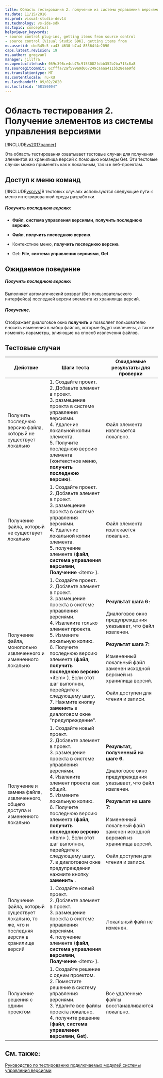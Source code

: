 ```yaml
---
title: Область тестирования 2. получение из системы управления версиями | Документация Майкрософт
ms.date: 11/15/2016
ms.prod: visual-studio-dev14
ms.technology: vs-ide-sdk
ms.topic: conceptual
helpviewer_keywords:
- source control plug-ins, getting items from source control
- source control [Visual Studio SDK], getting items from
ms.assetid: cbd345c5-ca43-4630-b7a4-85564f4e2090
caps.latest.revision: 19
ms.author: gregvanl
manager: jillfra
ms.openlocfilehash: 069c396ce4cb75c9153082fdbb352b2ba713c8a8
ms.sourcegitcommit: 6cfffa72af599a9d667249caaaa411bb28ea69fd
ms.translationtype: MT
ms.contentlocale: ru-RU
ms.lasthandoff: 09/02/2020
ms.locfileid: "68156004"
---
```

# <a name="test-area-2-get-from-source-control"></a>Область тестирования 2. Получение элементов из системы управления версиями
[!INCLUDE[vs2017banner](../../includes/vs2017banner.md)]

Эта область тестирования охватывает тестовые случаи для получения элементов из хранилища версий с помощью команды Get. Эти тестовые случаи можно применять как к локальным, так и к веб-проектам.  
  
## <a name="command-menu-access"></a>Доступ к меню команд  
 [!INCLUDE[vsprvs](../../includes/vsprvs-md.md)]В тестовых случаях используются следующие пути к меню интегрированной среды разработки.  
  
##### <a name="get-latest-version"></a>Получить последнюю версию:  
  
- **Файл**, **система управления версиями**, **получить последнюю версию**.  
  
- **Файл**, **получить последнюю версию**.  
  
- Контекстное меню, **получить последнюю версию**.  
  
- Get: **File**, **система управления версиями**, **Get**.  
  
## <a name="expected-behavior"></a>Ожидаемое поведение  
  
##### <a name="get-latest-version"></a>Получить последнюю версию:  
 Выполняет автоматический возврат (без пользовательского интерфейса) последней версии элемента из хранилища версий.  
  
##### <a name="get"></a>Получение.  
 Отображает диалоговое окно **получить** и позволяет пользователю вносить изменения в набор файлов, которые будут извлечены, а также изменять параметры, влияющие на способ извлечения файлов.  
  
## <a name="test-cases"></a>Тестовые случаи  
  
|Действие|Шаги теста|Ожидаемые результаты для проверки|  
|------------|----------------|--------------------------------|  
|Получить последнюю версию файла, который не существует локально|1. Создайте проект.<br />2. Добавьте элемент в проект.<br />3. размещение проекта в системе управления версиями.<br />4. Удаление локальной копии элемента.<br />5. Получите последнюю версию элемента (контекстное меню, **получить последнюю версию**).|Файл элемента извлекается локально.|  
|Получение файла, который не существует локально|1. Создайте проект.<br />2. Добавьте элемент в проект.<br />3. размещение проекта в системе управления версиями.<br />4. Удаление локальной копии элемента.<br />5. получение элемента (**файл**, **система управления версиями**, **Получение** \<item> ).|Файл элемента извлекается локально.|  
|Получение файла, монопольно извлеченного и измененного локально|1. Создайте проект.<br />2. Добавьте элемент в проект.<br />3. размещение проекта в системе управления версиями.<br />4. Извлеките только элемент проекта.<br />5. Измените локальную копию.<br />6. Получите последнюю версию элемента (**файл**, **получить последнюю версию** \<item> ). Если этот шаг выполнен, перейдите к следующему шагу.<br />7. Нажмите кнопку **заменить** в диалоговом окне "предупреждение".|**Результат шага 6**`:`<br /><br /> Диалоговое окно предупреждения указывает, что файл извлечен.<br /><br /> **Результат шага 7:**<br /><br /> Измененный локальный файл заменен исходной версией из хранилища версий.<br /><br /> Файл доступен для чтения и записи.|  
|Получение и замена файла, извлеченного, общего доступа и измененного локально|1. Создайте новый проект.<br />2. Добавьте элемент в проект.<br />3. размещение проекта в системе управления версиями.<br />4. Извлеките элемент проекта как общий.<br />5. Измените локальную копию.<br />6. Получите последнюю версию элемента (**файл**, **получить последнюю версию** \<item> ). Если этот шаг выполнен, перейдите к следующему шагу.<br />7. в диалоговом окне предупреждения нажмите кнопку **заменить** .|**Результат, полученный на шаге 6.**<br /><br /> Диалоговое окно предупреждения указывает, что файл извлечен.<br /><br /> **Результат на шаге 7:**<br /><br /> Измененный локальный файл заменен исходной версией из хранилища версий.<br /><br /> Файл доступен для чтения и записи.|  
|Получение файла, который существует локально, то же, что и последняя версия в хранилище версий|1. Создайте новый проект.<br />2. Добавьте элемент в проект.<br />3. размещение проекта в системе управления версиями.<br />4. получение элемента (**файл**, **система управления версиями**, **Получение** \<item> ).|Локальный файл не изменен.|  
|Получение решения с одним проектом|1. Создайте решение с одним проектом.<br />2. Поместите решение в систему управления версиями.<br />3. Удалите все файлы проекта локально.<br />4. получите решение (**файл**, **система управления версиями**, **Get**).|Все удаленные файлы восстанавливаются локально.|  
  
## <a name="see-also"></a>См. также:  
 [Руководство по тестированию подключаемых модулей системы управления версиями](../../extensibility/internals/test-guide-for-source-control-plug-ins.md)
